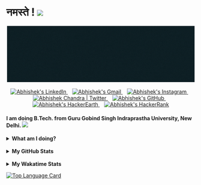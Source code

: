 # नमस्ते ! <img src = "https://www.flaticon.com/svg/static/icons/svg/706/706761.svg" width = 25px/>

<p align = "center">
<img src = "ABHISHEK CHANDRA_2.gif" width = 500px height = 150px/>
</p>

<p align = "center">
<a href = "https://www.linkedin.com/in/abhishek-chandra-071977114/">
 <img src = "https://www.flaticon.com/svg/static/icons/svg/145/145807.svg" width = 30px alt="Abhishek's LinkedIn"/>
</a>
&nbsp;&nbsp;
<a href="https://mail.google.com/mail/?view=cm&fs=1&to=1ac23456789@gmail.com">
  <img alt="Abhishek's Gmail" width="30px" src="https://www.flaticon.com/svg/static/icons/svg/732/732200.svg" />
</a>
&nbsp;&nbsp;
<a href="https://www.instagram.com/_abhishekchandra/">
  <img alt="Abhishek's Instagram" width="30px" src="https://www.flaticon.com/svg/static/icons/svg/174/174855.svg" />
</a>
&nbsp;&nbsp;
<a href="https://twitter.com/abhishek2522000/">
  <img alt="Abhishek Chandra | Twitter" width="30px" src="https://www.flaticon.com/svg/static/icons/svg/733/733579.svg" />
</a>
&nbsp;&nbsp;
<a href="https://github.com/abhishekchandra2522k">
  <img alt="Abhishek's GitHub" width="30px" src="https://www.flaticon.com/svg/static/icons/svg/733/733553.svg" />
</a>
&nbsp;&nbsp;
<a href="https://www.hackerearth.com/@1ac23456789">
  <img alt="Abhishek's HackerEarth" width="30px" src="https://cdn.jsdelivr.net/npm/simple-icons@3.8.0/icons/hackerearth.svg" />
</a>
&nbsp;&nbsp;
<a href="https://www.hackerrank.com/Abhishek_Coder">
  <img alt="Abhishek's HackerRank" width="30px" src="https://cdn.jsdelivr.net/npm/simple-icons@3.8.0/icons/hackerrank.svg" />
</a>
</p>


#### I am doing B.Tech. from Guru Gobind Singh Indraprastha University, New Delhi. <img src = "https://www.flaticon.com/svg/static/icons/svg/2883/2883767.svg" width = 25px/>
<details>
 <summary><b>What am I doing?</b></summary>
 
- 🔭 I’m currently working on a Machine Learning Project. <img src = "https://www.flaticon.com/svg/static/icons/svg/2867/2867352.svg" width = 20px/>
 
-  🌱 I’m currently learning Java. <img src = "https://www.flaticon.com/svg/static/icons/svg/152/152760.svg" width=20px/>

-  :bell: I’m looking to collaborate on Data Analytics Projects. <img src = "https://www.flaticon.com/svg/static/icons/svg/38/38795.svg" width = 20px/>

-  :runner: I’m looking for help with Full Stack Development. <img src = "https://www.flaticon.com/svg/static/icons/svg/2721/2721266.svg" width = 25px/>

-  :cyclone: Knowledge fact: The GitHub is written in Ruby on Rails and Erlang programming language by its cofounders. <img src = "https://www.flaticon.com/svg/static/icons/svg/973/973033.svg" width = 20px/>
</details>

<br/>
<details>
 <summary><b>My GitHub Stats</b></summary>
<p align = "center">
<img alt="Abhishek's Github Stats" src = "https://github-readme-stats.vercel.app/api?username=abhishekchandra2522k&show_icons=true&theme=shades-of-purple" align = "center"/>
</p>

</details>

<br/>
<details>
 <summary><b>My Wakatime Stats</b></summary>
<p align = "center">
<img src = "https://github-readme-stats.vercel.app/api/wakatime?username=abhishekchandra&layout=compact&theme=shades-of-purple" alt = "abhishekchandra"/>
</p>
</details>


<p>
<a href = "https://github.com/abhishekchandra2522k/abhishekchandra2522k/blob/master/Top_Langs.md"><img src = "https://media.giphy.com/media/bH5wBWPKWHbp0Cd1UM/giphy.gif" width = 150px alt = "Top Language Card"/></a>
</p>
